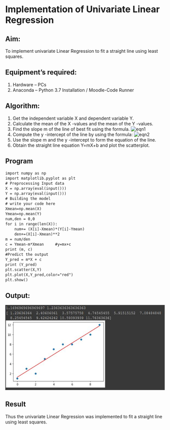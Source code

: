 # Implementation of Univariate Linear Regression
## Aim:
To implement univariate Linear Regression to fit a straight line using least squares.
## Equipment’s required:
1.	Hardware – PCs
2.	Anaconda – Python 3.7 Installation / Moodle-Code Runner
## Algorithm:
1.	Get the independent variable X and dependent variable Y.
2.	Calculate the mean of the X -values and the mean of the Y -values.
3.	Find the slope m of the line of best fit using the formula.
 ![eqn1](./eq1.jpg)
4.	Compute the y -intercept of the line by using the formula:
![eqn2](./eq2.jpg)  
5.	Use the slope m and the y -intercept to form the equation of the line.
6.	Obtain the straight line equation Y=mX+b and plot the scatterplot.
## Program
```
import numpy as np
import matplotlib.pyplot as plt
# Preprocessing Input data
X = np.array(eval(input()))
Y = np.array(eval(input()))
# Building the model
# write your code here
Xmean=np.mean(X)
Ymean=np.mean(Y)
num,den = 0,0
for i in range(len(X)):
    num+= (X[i]-Xmean)*(Y[i]-Ymean)
    den+=(X[i]-Xmean)**2
m = num/den
c = Ymean-m*Xmean     #y=mx+c
print (m, c)
#Predict the output
Y_pred = m*X + c
print (Y_pred)
plt.scatter(X,Y)
plt.plot(X,Y_pred,color="red")
plt.show()
```
## Output:
![Output](./GRAPH.JPG)
## Result
Thus the univariate Linear Regression was implemented to fit a straight line using least squares.

